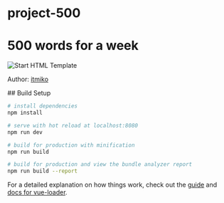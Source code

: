 # project-500

<h1>500 words for a week</h1>

<p>
	<img src="http://treeto.esy.es/img/500words.jpg" alt="Start HTML Template">
</p>

<p>Author: <a href="http://treeto.esy.es" target="_blank">itmiko</a></p>
## Build Setup

``` bash
# install dependencies
npm install

# serve with hot reload at localhost:8080
npm run dev

# build for production with minification
npm run build

# build for production and view the bundle analyzer report
npm run build --report
```

For a detailed explanation on how things work, check out the [guide](http://vuejs-templates.github.io/webpack/) and [docs for vue-loader](http://vuejs.github.io/vue-loader).
